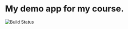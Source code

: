 # My demo app for my course.

[![Build Status](https://travis-ci.org/BaturayOnural/mydemoapp2.svg?branch=master)](https://travis-ci.org/BaturayOnural/mydemoapp2)